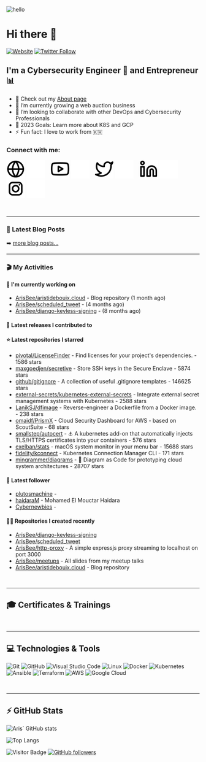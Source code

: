 ![hello](https://media2.giphy.com/media/VOKZKxKAQADI7rdsPu/giphy.gif)

# Hi there 👋

[![Website](https://img.shields.io/website?label=Aristidebouix.cloud&style=for-the-badge&url=https%3A%2F%2Faristidebouix.cloud)](https://aristidebouix.cloud)
[![Twitter Follow](https://img.shields.io/twitter/follow/ArisvdZ?color=1DA1F2&logo=twitter&style=for-the-badge)](https://twitter.com/intent/follow?original_referer=https%3A%2F%2Fgithub.com%2FArisBee&screen_name=ArisvdZ)

## I'm a Cybersecurity Engineer :wrench: and Entrepreneur :bar_chart:

- 🔭 Check out my [About page](https://aristidebouix.cloud/en/about/)
- 🌱 I’m currently growing a web auction business
- 👯 I’m looking to collaborate with other DevOps and Cybersecurity Professionals
- 🥅 2023 Goals: Learn more about K8S and GCP
- ⚡ Fun fact: I love to work from 🇰🇷

### Connect with me:

[![website](./img/globe-light.svg)](https://aristidebouix.cloud#gh-light-mode-only)
[![website](./img/globe-dark.svg)](https://aristidebouix.cloud#gh-dark-mode-only)
&nbsp;&nbsp;
[![website](./img/youtube-light.svg)](https://www.youtube.com/channel/UCYBh0opcVpnfTRRKMoFG9zw#gh-light-mode-only)
[![website](./img/youtube-dark.svg)](https://www.youtube.com/channel/UCYBh0opcVpnfTRRKMoFG9zw#gh-dark-mode-only)
&nbsp;&nbsp;
[![website](./img/twitter-light.svg)](https://twitter.com/ArisvdZ#gh-light-mode-only)
[![website](./img/twitter-dark.svg)](https://twitter.com/ArisvdZ#gh-dark-mode-only)
&nbsp;&nbsp;
[![website](./img/linkedin-light.svg)](https://linkedin.com/in/aristide-bouix#gh-light-mode-only)
[![website](./img/linkedin-dark.svg)](https://linkedin.com/in/aristide-bouix#gh-dark-mode-only)
&nbsp;&nbsp;
[![website](./img/instagram-light.svg)](https://www.instagram.com/arisbcollection/#gh-light-mode-only)
[![website](./img/instagram-dark.svg)](https://www.instagram.com/arisbcollection/#gh-dark-mode-only)

<br />

---

### 📕 Latest Blog Posts

<!-- BLOG-POST-LIST:START -->
<!-- BLOG-POST-LIST:END -->


➡️ [more blog posts...](https://aristidebouix.com)

---

### 🎬 My Activities

#### 👷 I'm currently working on

- [ArisBee/aristidebouix.cloud](https://github.com/ArisBee/aristidebouix.cloud) - Blog repository (1 month ago)
- [ArisBee/scheduled_tweet](https://github.com/ArisBee/scheduled_tweet) -  (4 months ago)
- [ArisBee/django-keyless-signing](https://github.com/ArisBee/django-keyless-signing) -  (8 months ago)

#### 🚀 Latest releases I contributed to


#### ⭐ Latest repositories I starred

- [pivotal/LicenseFinder](https://github.com/pivotal/LicenseFinder) - Find licenses for your project&#39;s dependencies. - 1586 stars
- [maxgoedjen/secretive](https://github.com/maxgoedjen/secretive) - Store SSH keys in the Secure Enclave - 5874 stars
- [github/gitignore](https://github.com/github/gitignore) - A collection of useful .gitignore templates - 146625 stars
- [external-secrets/kubernetes-external-secrets](https://github.com/external-secrets/kubernetes-external-secrets) - Integrate external secret management systems with Kubernetes - 2588 stars
- [LanikSJ/dfimage](https://github.com/LanikSJ/dfimage) - Reverse-engineer a Dockerfile from a Docker image. - 238 stars
- [omaidf/PrismX](https://github.com/omaidf/PrismX) - Cloud Security Dashboard for AWS - based on ScoutSuite - 68 stars
- [smallstep/autocert](https://github.com/smallstep/autocert) - ⚓ A kubernetes add-on that automatically injects TLS/HTTPS certificates into your containers - 576 stars
- [exelban/stats](https://github.com/exelban/stats) - macOS system monitor in your menu bar - 15688 stars
- [fidelity/kconnect](https://github.com/fidelity/kconnect) - Kubernetes Connection Manager CLI - 171 stars
- [mingrammer/diagrams](https://github.com/mingrammer/diagrams) - :art: Diagram as Code for prototyping cloud system architectures - 28707 stars

#### 👥 Latest follower

- [plutosmachine](https://github.com/plutosmachine) - 
- [haidaraM](https://github.com/haidaraM) - Mohamed El Mouctar Haidara
- [Cybernewbies](https://github.com/Cybernewbies) - 

#### 👨‍💻 Repositories I created recently

- [ArisBee/django-keyless-signing](https://github.com/ArisBee/django-keyless-signing)
- [ArisBee/scheduled_tweet](https://github.com/ArisBee/scheduled_tweet)
- [ArisBee/http-proxy](https://github.com/ArisBee/http-proxy) - A simple expressjs proxy streaming to localhost on port 3000
- [ArisBee/meetups](https://github.com/ArisBee/meetups) - All slides from my meetup talks 
- [ArisBee/aristidebouix.cloud](https://github.com/ArisBee/aristidebouix.cloud) - Blog repository

<br />

---

## 🎓 Certificates & Trainings

<!--START_SECTION:badges-->
<!--END_SECTION:badges-->


<br />

---

## 💻 Technologies & Tools

![Git](https://img.shields.io/badge/git-%23F05033.svg?style=for-the-badge&logo=git&logoColor=white)
![GitHub](https://img.shields.io/badge/github-%23121011.svg?style=for-the-badge&logo=github&logoColor=white)
![Visual Studio Code](https://img.shields.io/badge/VisualStudioCode-0078d7.svg?style=for-the-badge&logo=visual-studio-code&logoColor=white)
![Linux](https://img.shields.io/badge/Linux-FCC624?style=for-the-badge&logo=linux&logoColor=black)
![Docker](https://img.shields.io/badge/docker-0db7ed.svg?style=for-the-badge&logo=docker&logoColor=white)
![Kubernetes](https://img.shields.io/badge/kubernetes-326ce5.svg?style=for-the-badge&logo=kubernetes&logoColor=white)
![Ansible](https://img.shields.io/badge/ansible-1A1918.svg?style=for-the-badge&logo=ansible&logoColor=white)
![Terraform](https://img.shields.io/badge/terraform-5835CC.svg?style=for-the-badge&logo=terraform&logoColor=white)
![AWS](https://img.shields.io/badge/AWS-FF9900.svg?style=for-the-badge&logo=amazon-aws&logoColor=white)
![Google Cloud](https://img.shields.io/badge/GoogleCloud-4285F4.svg?style=for-the-badge&logo=google-cloud&logoColor=white)

<br />

---

## ⚡ GitHub Stats

![Aris` GitHub stats](https://github-readme-stats.vercel.app/api?username=ArisBee&show_icons=true&theme=radical)

![Top Langs](https://github-readme-stats.vercel.app/api/top-langs/?username=ArisBee&show_icons=true&theme=radical)

![Visitor Badge](https://visitor-badge.glitch.me/badge?page_id=ArisBee)
[![GitHub followers](https://img.shields.io/github/followers/ArisBee.svg?style=social&label=Follow&maxAge=2592000)](https://github.com/ArisBee?tab=followers)


